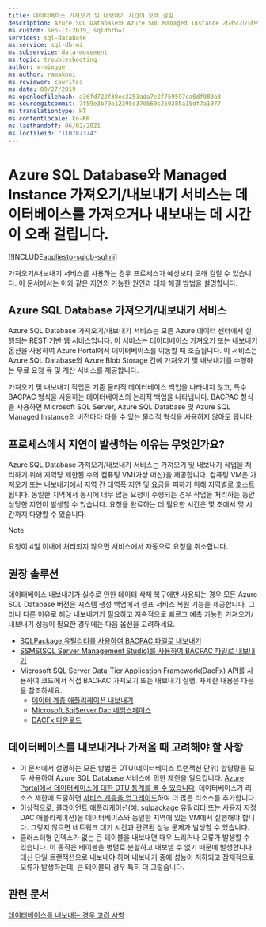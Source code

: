 ```yaml
---
title: 데이터베이스 가져오기 및 내보내기 시간이 오래 걸림
description: Azure SQL Database와 Azure SQL Managed Instance 가져오기/내보내기 서비스는 데이터베이스를 가져오거나 내보내는 데 시간이 오래 걸립니다.
ms.custom: seo-lt-2019, sqldbrb=1
services: sql-database
ms.service: sql-db-mi
ms.subservice: data-movement
ms.topic: troubleshooting
author: v-miegge
ms.author: ramakoni
ms.reviewer: cawrites
ms.date: 09/27/2019
ms.openlocfilehash: a36fd722f38ec2253ada7e2f759597ea0df080a3
ms.sourcegitcommit: 7f59e3b79a12395d37d569c250285a15df7a1077
ms.translationtype: HT
ms.contentlocale: ko-KR
ms.lasthandoff: 06/02/2021
ms.locfileid: "110787374"
---
```

# <a name="azure-sql-database-and-managed-instance-importexport-service-takes-a-long-time-to-import-or-export-a-database"></a>Azure SQL Database와 Managed Instance 가져오기/내보내기 서비스는 데이터베이스를 가져오거나 내보내는 데 시간이 오래 걸립니다.

[!INCLUDE[appliesto-sqldb-sqlmi](../includes/appliesto-sqldb-sqlmi.md)]

가져오기/내보내기 서비스를 사용하는 경우 프로세스가 예상보다 오래 걸릴 수 있습니다. 이 문서에서는 이와 같은 지연의 가능한 원인과 대체 해결 방법을 설명합니다.

## <a name="azure-sql-database-importexport-service"></a>Azure SQL Database 가져오기/내보내기 서비스

Azure SQL Database 가져오기/내보내기 서비스는 모든 Azure 데이터 센터에서 실행되는 REST 기반 웹 서비스입니다. 이 서비스는 [데이터베이스 가져오기](database-import.md#using-azure-portal) 또는 [내보내기](./database-import.md#using-azure-portal) 옵션을 사용하여 Azure Portal에서 데이터베이스를 이동할 때 호출됩니다. 이 서비스는 Azure SQL Database와 Azure Blob Storage 간에 가져오기 및 내보내기를 수행하는 무료 요청 큐 및 계산 서비스를 제공합니다.

가져오기 및 내보내기 작업은 기존 물리적 데이터베이스 백업을 나타내지 않고, 특수 BACPAC 형식을 사용하는 데이터베이스의 논리적 백업을 나타냅니다. BACPAC 형식을 사용하면 Microsoft SQL Server, Azure SQL Database 및 Azure SQL Managed Instance의 버전마다 다를 수 있는 물리적 형식을 사용하지 않아도 됩니다.

## <a name="what-causes-delays-in-the-process"></a>프로세스에서 지연이 발생하는 이유는 무엇인가요?

Azure SQL Database 가져오기/내보내기 서비스는 가져오기 및 내보내기 작업을 처리하기 위해 지역당 제한된 수의 컴퓨팅 VM(가상 머신)을 제공합니다. 컴퓨팅 VM은 가져오기 또는 내보내기에서 지역 간 대역폭 지연 및 요금을 피하기 위해 지역별로 호스트됩니다. 동일한 지역에서 동시에 너무 많은 요청이 수행되는 경우 작업을 처리하는 동안 상당한 지연이 발생할 수 있습니다. 요청을 완료하는 데 필요한 시간은 몇 초에서 몇 시간까지 다양할 수 있습니다.

> [!NOTE]
> 요청이 4일 이내에 처리되지 않으면 서비스에서 자동으로 요청을 취소합니다.

## <a name="recommended-solutions"></a>권장 솔루션

데이터베이스 내보내기가 실수로 인한 데이터 삭제 복구에만 사용되는 경우 모든 Azure SQL Database 버전은 시스템 생성 백업에서 셀프 서비스 복원 기능을 제공합니다. 그러나 다른 이유로 해당 내보내기가 필요하고 지속적으로 빠르고 예측 가능한 가져오기/내보내기 성능이 필요한 경우에는 다음 옵션을 고려하세요.

* [SQLPackage 유틸리티를 사용하여 BACPAC 파일로 내보내기](./database-export.md#sqlpackage-utility)
* [SSMS(SQL Server Management Studio)를 사용하여 BACPAC 파일로 내보내기](./database-export.md#sql-server-management-studio-ssms)
* Microsoft SQL Server Data-Tier Application Framework(DacFx) API를 사용하여 코드에서 직접 BACPAC 가져오기 또는 내보내기 실행. 자세한 내용은 다음을 참조하세요.
  * [데이터 계층 애플리케이션 내보내기](/sql/relational-databases/data-tier-applications/export-a-data-tier-application)
  * [Microsoft.SqlServer.Dac 네임스페이스](/dotnet/api/microsoft.sqlserver.dac)
  * [DACFx 다운로드](https://www.microsoft.com/download/details.aspx?id=55713)

## <a name="things-to-consider-when-you-export-or-import-a-database"></a>데이터베이스를 내보내거나 가져올 때 고려해야 할 사항

* 이 문서에서 설명하는 모든 방법은 DTU(데이터베이스 트랜잭션 단위) 할당량을 모두 사용하여 Azure SQL Database 서비스에 의한 제한을 일으킵니다. [Azure Portal에서 데이터베이스에 대한 DTU 통계를 볼 수 있습니다](./monitor-tune-overview.md#azure-sql-database-and-azure-sql-managed-instance-resource-monitoring). 데이터베이스가 리소스 제한에 도달하면 [서비스 계층을 업그레이드](./scale-resources.md)하여 더 많은 리소스를 추가합니다.
* 이상적으로, 클라이언트 애플리케이션(예: sqlpackage 유틸리티 또는 사용자 지정 DAC 애플리케이션)을 데이터베이스와 동일한 지역에 있는 VM에서 실행해야 합니다. 그렇지 않으면 네트워크 대기 시간과 관련된 성능 문제가 발생할 수 있습니다.
* 클러스터형 인덱스가 없는 큰 테이블을 내보내면 매우 느리거나 오류가 발생할 수 있습니다. 이 동작은 테이블을 병렬로 분할하고 내보낼 수 없기 때문에 발생합니다. 대신 단일 트랜잭션으로 내보내야 하며 내보내기 중에 성능이 저하되고 잠재적으로 오류가 발생하는데, 큰 테이블의 경우 특히 더 그렇습니다.


## <a name="related-documents"></a>관련 문서

[데이터베이스를 내보내는 경우 고려 사항](./database-export.md#considerations)